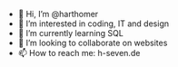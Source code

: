 - 👋 Hi, I’m @harthomer
- 👀 I’m interested in coding, IT and design
- 🌱 I’m currently learning SQL
- 💞️ I’m looking to collaborate on websites
- 📫 How to reach me: h-seven.de

<!---
harthomer/harthomer is a ✨ special ✨ repository because its `README.md` (this file) appears on your GitHub profile.
You can click the Preview link to take a look at your changes.
--->
